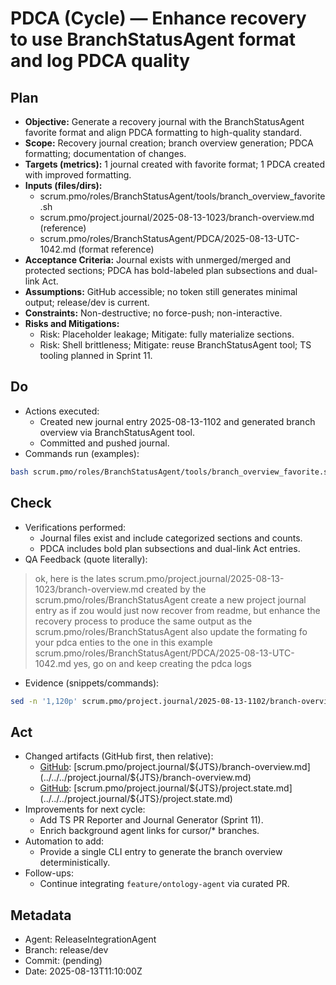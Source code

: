 # PDCA (Cycle) — Enhance recovery to use BranchStatusAgent format and log PDCA quality

## Plan
- **Objective:** Generate a recovery journal with the BranchStatusAgent favorite format and align PDCA formatting to high-quality standard.
- **Scope:** Recovery journal creation; branch overview generation; PDCA formatting; documentation of changes.
- **Targets (metrics):** 1 journal created with favorite format; 1 PDCA created with improved formatting.
- **Inputs (files/dirs):**
  - scrum.pmo/roles/BranchStatusAgent/tools/branch_overview_favorite.sh
  - scrum.pmo/project.journal/2025-08-13-1023/branch-overview.md (reference)
  - scrum.pmo/roles/BranchStatusAgent/PDCA/2025-08-13-UTC-1042.md (format reference)
- **Acceptance Criteria:** Journal exists with unmerged/merged and protected sections; PDCA has bold-labeled plan subsections and dual-link Act.
- **Assumptions:** GitHub accessible; no token still generates minimal output; release/dev is current.
- **Constraints:** Non-destructive; no force-push; non-interactive.
- **Risks and Mitigations:**
  - Risk: Placeholder leakage; Mitigate: fully materialize sections.
  - Risk: Shell brittleness; Mitigate: reuse BranchStatusAgent tool; TS tooling planned in Sprint 11.

## Do
- Actions executed:
  - Created new journal entry 2025-08-13-1102 and generated branch overview via BranchStatusAgent tool.
  - Committed and pushed journal.
- Commands run (examples):
```bash
bash scrum.pmo/roles/BranchStatusAgent/tools/branch_overview_favorite.sh scrum.pmo/project.journal/2025-08-13-1102/branch-overview.md
```

## Check
- Verifications performed:
  - Journal files exist and include categorized sections and counts.
  - PDCA includes bold plan subsections and dual-link Act entries.
- QA Feedback (quote literally):
> ok, here is the lates scrum.pmo/project.journal/2025-08-13-1023/branch-overview.md created by the scrum.pmo/roles/BranchStatusAgent create a new project journal entry as if zou would just now recover from readme, but enhance the recovery process to produce the same output as the scrum.pmo/roles/BranchStatusAgent also update the formating fo your pdca enties to the one in this example scrum.pmo/roles/BranchStatusAgent/PDCA/2025-08-13-UTC-1042.md
> yes, go on and keep creating the pdca logs
- Evidence (snippets/commands):
```bash
sed -n '1,120p' scrum.pmo/project.journal/2025-08-13-1102/branch-overview.md
```

## Act
- Changed artifacts (GitHub first, then relative):
  - [GitHub](${REPO_URL}/blob/${BR}/scrum.pmo/project.journal/${JTS}/branch-overview.md): [scrum.pmo/project.journal/${JTS}/branch-overview.md](../../../project.journal/${JTS}/branch-overview.md)
  - [GitHub](${REPO_URL}/blob/${BR}/scrum.pmo/project.journal/${JTS}/project.state.md): [scrum.pmo/project.journal/${JTS}/project.state.md](../../../project.journal/${JTS}/project.state.md)
- Improvements for next cycle:
  - Add TS PR Reporter and Journal Generator (Sprint 11).
  - Enrich background agent links for cursor/* branches.
- Automation to add:
  - Provide a single CLI entry to generate the branch overview deterministically.
- Follow-ups:
  - Continue integrating `feature/ontology-agent` via curated PR.

## Metadata
- Agent: ReleaseIntegrationAgent
- Branch: release/dev
- Commit: (pending)
- Date: 2025-08-13T11:10:00Z

